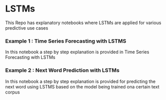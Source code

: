 # LSTMs
This Repo has explanatory notebooks where LSTMs are applied for various predictive use cases 


### Example 1 :  Time Series Forecasting with LSTMS
In this notebook a step by step explanation is provided in Time Series Forecasting with LSTMs


### Example 2 :  Next Word Prediction with LSTMs
In this notebook a step by step explanation is provided for predicting the next word using LSTMS based on the model being trained ona certain text corpus 
